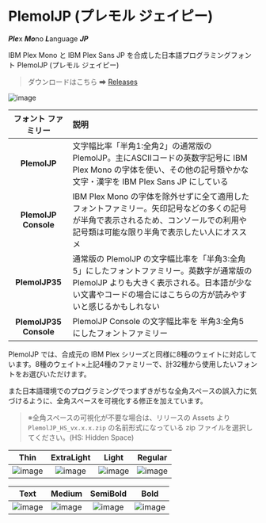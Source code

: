 # PlemolJP (プレモル ジェイピー)

***Ple***x ***Mo***no ***L***anguage ***JP***

IBM Plex Mono と IBM Plex Sans JP を合成した日本語プログラミングフォント PlemolJP (プレモル ジェイピー)

> ダウンロードはこちら ➡ [Releases](https://github.com/yuru7/PlemolJP/releases)

![image](https://github.com/yuru7/PlemolJP/raw/images/beer.jpg)

|**フォント ファミリー**|**説明**|
|:------------:|:---|
|**PlemolJP**|文字幅比率「半角1:全角2」の通常版の PlemolJP。主にASCIIコードの英数字記号に IBM Plex Mono の字体を使い、その他の記号類やかな文字・漢字を IBM Plex Sans JP にしている|
|**PlemolJP Console**|IBM Plex Mono の字体を除外せずに全て適用したフォントファミリー。矢印記号などの多くの記号が半角で表示されるため、コンソールでの利用や記号類は可能な限り半角で表示したい人にオススメ|
|**PlemolJP35**|通常版の PlemolJP の文字幅比率を「半角3:全角5」にしたフォントファミリー。英数字が通常版の PlemolJP よりも大きく表示される。日本語が少ない文書やコードの場合にはこちらの方が読みやすいと感じるかもしれない|
|**PlemolJP35 Console**|PlemolJP Console の文字幅比率を 半角3:全角5 にしたフォントファミリー|

PlemolJP では、合成元の IBM Plex シリーズと同様に8種のウェイトに対応しています。8種のウェイト×上記4種のファミリーで、計32種から使用したいフォントをお選びいただけます。

また日本語環境でのプログラミングでつまずきがちな全角スペースの誤入力に気づけるように、全角スペースを可視化する修正を加えています。  

> ※全角スペースの可視化が不要な場合は、リリースの Assets より `PlemolJP_HS_vx.x.x.zip` の名前形式になっている zip ファイルを選択してください。(HS: Hidden Space)

|Thin|ExtraLight|Light|Regular|
|:---:|:---:|:---:|:---:|
|![image](https://user-images.githubusercontent.com/13458509/127088872-ee3b076e-5695-4151-9842-9c7d1175c864.png)|![image](https://user-images.githubusercontent.com/13458509/127088958-c3da0175-32a5-4773-9dc6-4aa565579408.png)|![image](https://user-images.githubusercontent.com/13458509/127088996-468862a8-febc-4e37-9fbb-ff374015c8b8.png)|![image](https://user-images.githubusercontent.com/13458509/127089028-5329a5d8-aacf-4398-aa9b-b92fbb7d7e35.png)|

|Text|Medium|SemiBold|Bold|
|:---:|:---:|:---:|:---:|
|![image](https://user-images.githubusercontent.com/13458509/127089080-4581f82d-da7e-4cef-8ca5-4f2ce3dc3c04.png)|![image](https://user-images.githubusercontent.com/13458509/127089109-dc3f8b1f-3e75-4f92-b650-64a67613afad.png)|![image](https://user-images.githubusercontent.com/13458509/127089141-48cd56ef-1109-481e-b0b1-d87eec06cfb7.png)|![image](https://user-images.githubusercontent.com/13458509/127089194-f17a5f0c-efb3-4923-aa45-353bf83d0c60.png)|
